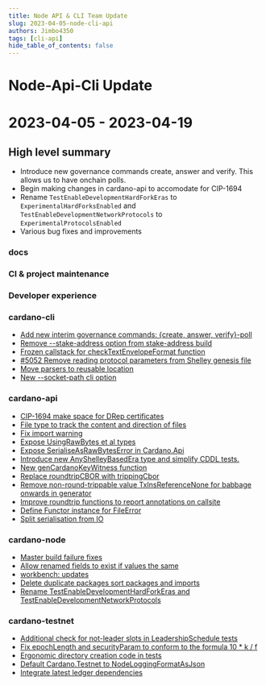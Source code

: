 ```yaml
---
title: Node API & CLI Team Update
slug: 2023-04-05-node-cli-api
authors: Jimbo4350
tags: [cli-api]
hide_table_of_contents: false
---
```


# Node-Api-Cli Update
# 2023-04-05 - 2023-04-19

## High level summary
- Introduce new governance commands create, answer and verify. This allows us to have onchain polls.
- Begin making changes in cardano-api to accomodate for CIP-1694
- Rename `TestEnableDevelopmentHardForkEras` to `ExperimentalHardForksEnabled` and `TestEnableDevelopmentNetworkProtocols` to `ExperimentalProtocolsEnabled`
- Various bug fixes and improvements 

### docs

### CI & project maintenance

### Developer experience

### cardano-cli
- [Add new interim governance commands: {create, answer, verify}-poll](https://github.com/input-output-hk/cardano-node/pull/5112) 
- [Remove --stake-address option from stake-address build](https://github.com/input-output-hk/cardano-node/pull/5061) 
- [Frozen callstack for checkTextEnvelopeFormat function](https://github.com/input-output-hk/cardano-node/pull/5059) 
- [#5052 Remove reading protocol parameters from Shelley genesis file](https://github.com/input-output-hk/cardano-node/pull/5053) 
- [Move parsers to reusable location](https://github.com/input-output-hk/cardano-node/pull/5046) 
- [New --socket-path cli option](https://github.com/input-output-hk/cardano-node/pull/4910) 

### cardano-api
- [CIP-1694 make space for DRep certificates](https://github.com/input-output-hk/cardano-node/pull/5108) 
- [File type to track the content and direction of files](https://github.com/input-output-hk/cardano-node/pull/5105) 
- [Fix import warning](https://github.com/input-output-hk/cardano-node/pull/5087) 
- [Expose UsingRawBytes et al types](https://github.com/input-output-hk/cardano-node/pull/5086) 
- [Expose SerialiseAsRawBytesError in Cardano.Api](https://github.com/input-output-hk/cardano-node/pull/5085) 
- [Introduce new AnyShelleyBasedEra type and simplify CDDL tests.](https://github.com/input-output-hk/cardano-node/pull/5072) 
- [New genCardanoKeyWitness function](https://github.com/input-output-hk/cardano-node/pull/5071) 
- [Replace roundtripCBOR with trippingCbor](https://github.com/input-output-hk/cardano-node/pull/5069) 
- [Remove non-round-trippable value TxInsReferenceNone for babbage onwards in generator](https://github.com/input-output-hk/cardano-node/pull/5064) 
- [Improve roundtrip functions to report annotations on callsite](https://github.com/input-output-hk/cardano-node/pull/5063) 
- [Define Functor instance for FileError](https://github.com/input-output-hk/cardano-node/pull/5057) 
- [Split serialisation from IO](https://github.com/input-output-hk/cardano-node/pull/5049) 

### cardano-node
- [Master build failure fixes](https://github.com/input-output-hk/cardano-node/pull/5115) 
- [Allow renamed fields to exist if values the same](https://github.com/input-output-hk/cardano-node/pull/5106) 
- [workbench: updates](https://github.com/input-output-hk/cardano-node/pull/5091) 
- [Delete duplicate packages sort packages and imports](https://github.com/input-output-hk/cardano-node/pull/5084) 
- [Rename TestEnableDevelopmentHardForkEras and TestEnableDevelopmentNetworkProtocols](https://github.com/input-output-hk/cardano-node/pull/4341) 

### cardano-testnet
- [Additional check for not-leader slots in LeadershipSchedule tests](https://github.com/input-output-hk/cardano-node/pull/5110) 
- [Fix epochLength and securityParam to conform to the formula 10 * k / f](https://github.com/input-output-hk/cardano-node/pull/5099) 
- [Ergonomic directory creation code in tests](https://github.com/input-output-hk/cardano-node/pull/5083) 
- [Default Cardano.Testnet to NodeLoggingFormatAsJson](https://github.com/input-output-hk/cardano-node/pull/5036) 
- [Integrate latest ledger dependencies](https://github.com/input-output-hk/cardano-node/pull/5013) 
